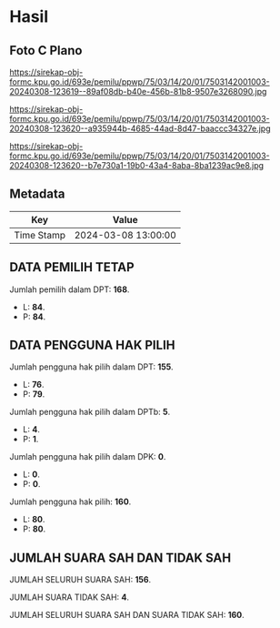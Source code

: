# Hasil

## Foto C Plano

https://sirekap-obj-formc.kpu.go.id/693e/pemilu/ppwp/75/03/14/20/01/7503142001003-20240308-123619--89af08db-b40e-456b-81b8-9507e3268090.jpg

https://sirekap-obj-formc.kpu.go.id/693e/pemilu/ppwp/75/03/14/20/01/7503142001003-20240308-123620--a935944b-4685-44ad-8d47-baaccc34327e.jpg

https://sirekap-obj-formc.kpu.go.id/693e/pemilu/ppwp/75/03/14/20/01/7503142001003-20240308-123620--b7e730a1-19b0-43a4-8aba-8ba1239ac9e8.jpg


## Metadata

| Key        | Value               |
| ---------- | ------------------- |
| Time Stamp | 2024-03-08 13:00:00 |


## DATA PEMILIH TETAP

Jumlah pemilih dalam DPT: **168**.
 * L: **84**.
 * P: **84**.

## DATA PENGGUNA HAK PILIH

Jumlah pengguna hak pilih dalam DPT: **155**.
 * L: **76**.
 * P: **79**.

Jumlah pengguna hak pilih dalam DPTb: **5**.
 * L: **4**.
 * P: **1**.

Jumlah pengguna hak pilih dalam DPK: **0**.
 * L: **0**.
 * P: **0**.

Jumlah pengguna hak pilih: **160**.
 * L: **80**.
 * P: **80**.

## JUMLAH SUARA SAH DAN TIDAK SAH

JUMLAH SELURUH SUARA SAH: **156**.

JUMLAH SUARA TIDAK SAH: **4**.

JUMLAH SELURUH SUARA SAH DAN SUARA TIDAK SAH: **160**.


